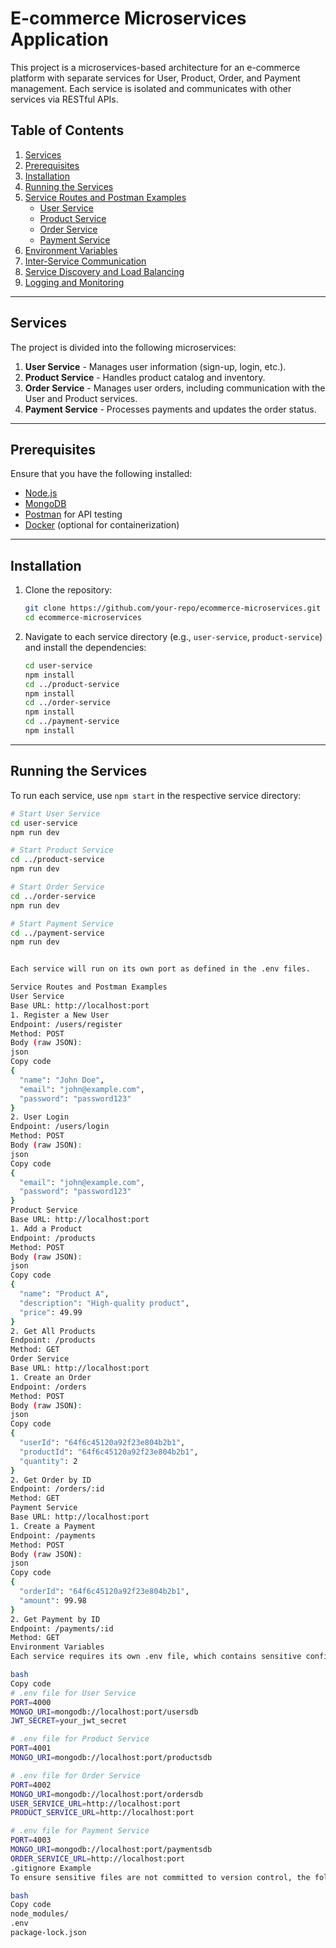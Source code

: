 # E-commerce Microservices Application

This project is a microservices-based architecture for an e-commerce platform with separate services for User, Product, Order, and Payment management. Each service is isolated and communicates with other services via RESTful APIs.

## Table of Contents

1. [Services](#services)
2. [Prerequisites](#prerequisites)
3. [Installation](#installation)
4. [Running the Services](#running-the-services)
5. [Service Routes and Postman Examples](#service-routes-and-postman-examples)
    - [User Service](#user-service)
    - [Product Service](#product-service)
    - [Order Service](#order-service)
    - [Payment Service](#payment-service)
6. [Environment Variables](#environment-variables)
7. [Inter-Service Communication](#inter-service-communication)
8. [Service Discovery and Load Balancing](#service-discovery-and-load-balancing)
9. [Logging and Monitoring](#logging-and-monitoring)

---

## Services

The project is divided into the following microservices:

1. **User Service** - Manages user information (sign-up, login, etc.).
2. **Product Service** - Handles product catalog and inventory.
3. **Order Service** - Manages user orders, including communication with the User and Product services.
4. **Payment Service** - Processes payments and updates the order status.

---

## Prerequisites

Ensure that you have the following installed:

- [Node.js](https://nodejs.org/en/download/)
- [MongoDB](https://www.mongodb.com/try/download/community)
- [Postman](https://www.postman.com/downloads/) for API testing
- [Docker](https://www.docker.com/products/docker-desktop) (optional for containerization)

---

## Installation

1. Clone the repository:
    ```bash
    git clone https://github.com/your-repo/ecommerce-microservices.git
    cd ecommerce-microservices
    ```

2. Navigate to each service directory (e.g., `user-service`, `product-service`) and install the dependencies:
    ```bash
    cd user-service
    npm install
    cd ../product-service
    npm install
    cd ../order-service
    npm install
    cd ../payment-service
    npm install
    ```

---

## Running the Services

To run each service, use `npm start` in the respective service directory:

```bash
# Start User Service
cd user-service
npm run dev

# Start Product Service
cd ../product-service
npm run dev

# Start Order Service
cd ../order-service
npm run dev

# Start Payment Service
cd ../payment-service
npm run dev


Each service will run on its own port as defined in the .env files.

Service Routes and Postman Examples
User Service
Base URL: http://localhost:port
1. Register a New User
Endpoint: /users/register
Method: POST
Body (raw JSON):
json
Copy code
{
  "name": "John Doe",
  "email": "john@example.com",
  "password": "password123"
}
2. User Login
Endpoint: /users/login
Method: POST
Body (raw JSON):
json
Copy code
{
  "email": "john@example.com",
  "password": "password123"
}
Product Service
Base URL: http://localhost:port
1. Add a Product
Endpoint: /products
Method: POST
Body (raw JSON):
json
Copy code
{
  "name": "Product A",
  "description": "High-quality product",
  "price": 49.99
}
2. Get All Products
Endpoint: /products
Method: GET
Order Service
Base URL: http://localhost:port
1. Create an Order
Endpoint: /orders
Method: POST
Body (raw JSON):
json
Copy code
{
  "userId": "64f6c45120a92f23e804b2b1",
  "productId": "64f6c45120a92f23e804b2b1",
  "quantity": 2
}
2. Get Order by ID
Endpoint: /orders/:id
Method: GET
Payment Service
Base URL: http://localhost:port
1. Create a Payment
Endpoint: /payments
Method: POST
Body (raw JSON):
json
Copy code
{
  "orderId": "64f6c45120a92f23e804b2b1",
  "amount": 99.98
}
2. Get Payment by ID
Endpoint: /payments/:id
Method: GET
Environment Variables
Each service requires its own .env file, which contains sensitive configuration values such as database URLs and API keys. Below is an example of required environment variables:

bash
Copy code
# .env file for User Service
PORT=4000
MONGO_URI=mongodb://localhost:port/usersdb
JWT_SECRET=your_jwt_secret

# .env file for Product Service
PORT=4001
MONGO_URI=mongodb://localhost:port/productsdb

# .env file for Order Service
PORT=4002
MONGO_URI=mongodb://localhost:port/ordersdb
USER_SERVICE_URL=http://localhost:port
PRODUCT_SERVICE_URL=http://localhost:port

# .env file for Payment Service
PORT=4003
MONGO_URI=mongodb://localhost:port/paymentsdb
ORDER_SERVICE_URL=http://localhost:port
.gitignore Example
To ensure sensitive files are not committed to version control, the following items are included in the .gitignore file:

bash
Copy code
node_modules/
.env
package-lock.json